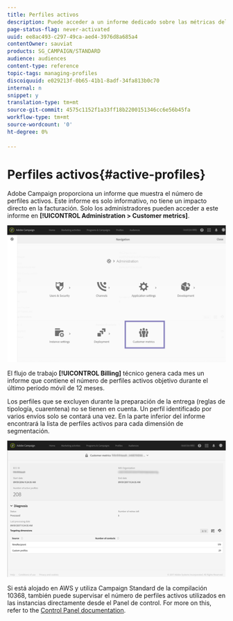 ```yaml
---
title: Perfiles activos
description: Puede acceder a un informe dedicado sobre las métricas del cliente y visualizar los perfiles activos en la base de datos de Campañas.
page-status-flag: never-activated
uuid: ee8ac493-c297-49ca-aed4-3976d8a685a4
contentOwner: sauviat
products: SG_CAMPAIGN/STANDARD
audience: audiences
content-type: reference
topic-tags: managing-profiles
discoiquuid: e029213f-0b65-41b1-8adf-34fa813b0c70
internal: n
snippet: y
translation-type: tm+mt
source-git-commit: 4575c1152f1a33ff18b2200151346cc6e56b45fa
workflow-type: tm+mt
source-wordcount: '0'
ht-degree: 0%

---
```



# Perfiles activos{#active-profiles}

Adobe Campaign proporciona un informe que muestra el número de perfiles activos. Este informe es solo informativo, no tiene un impacto directo en la facturación. Solo los administradores pueden acceder a este informe en **[!UICONTROL Administration > Customer metrics]**.

![](assets/audience_active_profiles1.png)

El flujo de trabajo **[!UICONTROL Billing]** técnico genera cada mes un informe que contiene el número de perfiles activos objetivo durante el último período móvil de 12 meses.

Los perfiles que se excluyen durante la preparación de la entrega (reglas de tipología, cuarentena) no se tienen en cuenta. Un perfil identificado por varios envíos solo se contará una vez. En la parte inferior del informe encontrará la lista de perfiles activos para cada dimensión de segmentación.

![](assets/audience_active_profiles2.png)

Si está alojado en AWS y utiliza Campaign Standard de la compilación 10368, también puede supervisar el número de perfiles activos utilizados en las instancias directamente desde el Panel de control. For more on this, refer to the [Control Panel documentation](https://docs.adobe.com/content/help/en/control-panel/using/performance-monitoring/active-profiles-monitoring.html).
